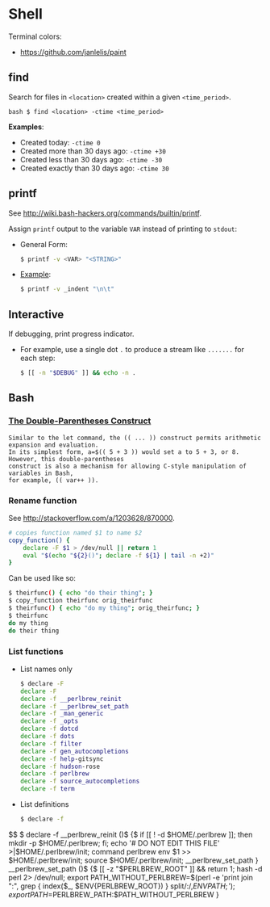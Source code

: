 Shell
=====

Terminal colors:
* https://github.com/janlelis/paint


## find

Search for files in `<location>` created within a given `<time_period>`.

``bash
$ find <location> -ctime <time_period>
``

**Examples**:
* Created today: `-ctime 0`
* Created more than 30 days ago: `-ctime +30`
* Created less than 30 days ago: `-ctime -30`
* Created exactly than 30 days ago: `-ctime 30`


## printf

See http://wiki.bash-hackers.org/commands/builtin/printf.

Assign `printf` output to the variable `VAR` instead of printing to `stdout`:

* General Form:

  ```bash
  $ printf -v <VAR> "<STRING>"
  ```

* [Example](https://github.com/lehmannro/assert.sh/blob/master/assert.sh):

  ```bash
  $ printf -v _indent "\n\t"
  ```


## Interactive

If debugging, print progress indicator.

* For example, use a single dot `.` to produce a stream like `.......` for each
  step:

  ```bash
  $ [[ -n "$DEBUG" ]] && echo -n .
  ```


## Bash

### [The Double-Parentheses Construct](http://tldp.org/LDP/abs/html/dblparens.html)

```
Similar to the let command, the (( ... )) construct permits arithmetic expansion and evaluation.
In its simplest form, a=$(( 5 + 3 )) would set a to 5 + 3, or 8. However, this double-parentheses
construct is also a mechanism for allowing C-style manipulation of variables in Bash,
for example, (( var++ )).
```

### Rename function

See http://stackoverflow.com/a/1203628/870000.

```bash
# copies function named $1 to name $2
copy_function() {
    declare -F $1 > /dev/null || return 1
    eval "$(echo "${2}()"; declare -f ${1} | tail -n +2)"
}
```

Can be used like so:

```bash
$ theirfunc() { echo "do their thing"; }
$ copy_function theirfunc orig_theirfunc
$ theirfunc() { echo "do my thing"; orig_theirfunc; }
$ theirfunc
do my thing
do their thing
```

### List functions

* List names only

  ```bash
  $ declare -F
  declare -F
  declare -f __perlbrew_reinit
  declare -f __perlbrew_set_path
  declare -f _man_generic
  declare -f _opts
  declare -f dotcd
  declare -f dots
  declare -f filter
  declare -f gen_autocompletions
  declare -f help-gitsync
  declare -f hudson-rose
  declare -f perlbrew
  declare -f source_autocompletions
  declare -f term
  ```

* List definitions

  ```bash
  $ declare -f
$$
  $ declare -f
  __perlbrew_reinit ()$
  {$
      if [[ ! -d $HOME/.perlbrew ]]; then
          mkdir -p $HOME/.perlbrew;
      fi;
      echo '# DO NOT EDIT THIS FILE' >|$HOME/.perlbrew/init;
      command perlbrew env $1 >> $HOME/.perlbrew/init;
      source $HOME/.perlbrew/init;
      __perlbrew_set_path
  }
  __perlbrew_set_path ()$
  {$
      [[ -z "$PERLBREW_ROOT" ]] && return 1;
      hash -d perl 2> /dev/null;
      export PATH_WITHOUT_PERLBREW=$(perl -e 'print join ":", grep { index($_, $ENV{PERLBREW_ROOT}) } split/:/,$ENV{PATH};');
      export PATH=$PERLBREW_PATH:$PATH_WITHOUT_PERLBREW
  }
  ```